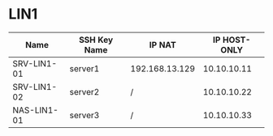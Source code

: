# LIN1

|Name|SSH Key Name|IP NAT| IP HOST-ONLY|
|---|---|---|---|
|SRV-LIN1-01|server1|192.168.13.129|10.10.10.11|
|SRV-LIN1-02|server2|/|10.10.10.22|
|NAS-LIN1-01|server3|/|10.10.10.33|

